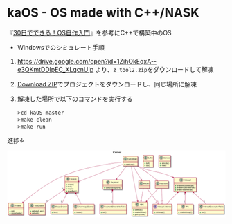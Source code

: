 kaOS - OS made with C++/NASK
==

『[30日でできる！OS自作入門](https://book.mynavi.jp/supportsite/detail/4839919844.html)』を参考にC++で構築中のOS

- Windowsでのシミュレート手順

1. https://drive.google.com/open?id=1ZihOkEqxA--e3QKmtDDlpEC_XLqcnUIp より、`z_tool2.zip`をダウンロードして解凍
2. [Download ZIP](https://github.com/takowasaby/kaOS/archive/master.zip)でプロジェクトをダウンロードし、同じ場所に解凍
3. 解凍した場所で以下のコマンドを実行する

    ```
    >cd kaOS-master
    >make clean
    >make run
    ```

進捗↓

![](doc/diagrams/out/overview/Kernel.png)